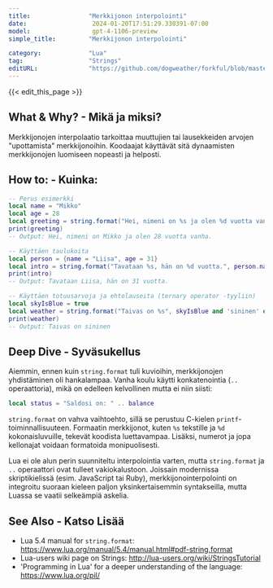 ```yaml
---
title:                "Merkkijonon interpolointi"
date:                  2024-01-20T17:51:29.330391-07:00
model:                 gpt-4-1106-preview
simple_title:         "Merkkijonon interpolointi"

category:             "Lua"
tag:                  "Strings"
editURL:              "https://github.com/dogweather/forkful/blob/master/content/fi/lua/interpolating-a-string.md"
---
```


{{< edit_this_page >}}

## What & Why? - Mikä ja miksi?
Merkkijonojen interpolaatio tarkoittaa muuttujien tai lausekkeiden arvojen "upottamista" merkkijonoihin. Koodaajat käyttävät sitä dynaamisten merkkijonojen luomiseen nopeasti ja helposti.

## How to: - Kuinka:
```Lua
-- Perus esimerkki
local name = "Mikko"
local age = 28
local greeting = string.format("Hei, nimeni on %s ja olen %d vuotta vanha.", name, age)
print(greeting)
-- Output: Hei, nimeni on Mikko ja olen 28 vuotta vanha.
```

```Lua
-- Käyttäen taulukoita
local person = {name = "Liisa", age = 31}
local intro = string.format("Tavataan %s, hän on %d vuotta.", person.name, person.age)
print(intro)
-- Output: Tavataan Liisa, hän on 31 vuotta.
```

```Lua
-- Käyttäen totuusarvoja ja ehtolauseita (ternary operator -tyyliin)
local skyIsBlue = true
local weather = string.format("Taivas on %s", skyIsBlue and 'sininen' or 'harmaa')
print(weather)
-- Output: Taivas on sininen
```

## Deep Dive - Syväsukellus
Aiemmin, ennen kuin `string.format` tuli kuvioihin, merkkijonojen yhdistäminen oli hankalampaa. Vanha koulu käytti konkatenointia (`..` operaattoria), mikä on edelleen kelvollinen mutta ei niin siisti:

```Lua
local status = "Saldosi on: " .. balance
```

`string.format` on vahva vaihtoehto, sillä se perustuu C-kielen `printf`-toiminnallisuuteen. Formaatin merkkijonot, kuten `%s` tekstille ja `%d` kokonaisluvuille, tekevät koodista luettavampaa. Lisäksi, numerot ja jopa kellonajat voidaan formatoida monipuolisesti.

Lua ei ole alun perin suunniteltu interpolointia varten, mutta `string.format` ja `..` operaattori ovat tulleet vakiokalustoon. Joissain modernissa skriptikielissä (esim. JavaScript tai Ruby), merkkijonointerpolointi on integroitu suoraan kieleen paljon yksinkertaisemmin syntakseilla, mutta Luassa se vaatii selkeämpiä askelia.

## See Also - Katso Lisää
- Lua 5.4 manual for `string.format`: https://www.lua.org/manual/5.4/manual.html#pdf-string.format
- Lua-users wiki page on Strings: http://lua-users.org/wiki/StringsTutorial
- 'Programming in Lua' for a deeper understanding of the language: https://www.lua.org/pil/

